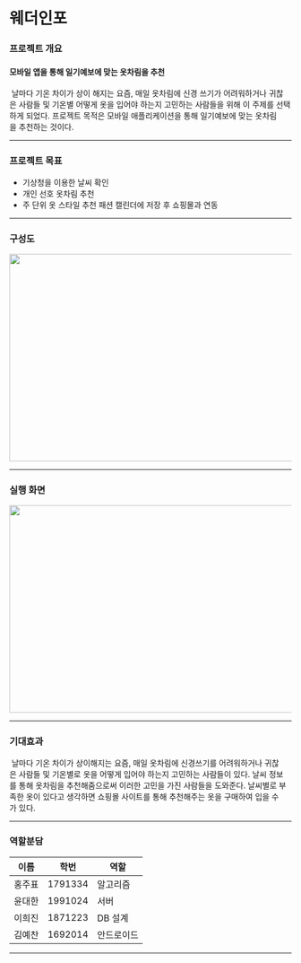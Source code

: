 # 웨더인포

### 프로젝트 개요

#### 모바일 앱을 통해 일기예보에 맞는 옷차림을 추천
 날마다 기온 차이가 상이 해지는 요즘, 매일 옷차림에 신경 쓰기가 어려워하거나 귀찮은 사람들 및 기온별 어떻게 옷을 입어야 하는지 고민하는 사람들을 위해
 이 주제를 선택하게 되었다. 프로젝트 목적은 모바일 애플리케이션을 통해 일기예보에 맞는 옷차림을 추천하는 것이다.

---

### 프로젝트 목표

* 기상청을 이용한 날씨 확인
* 개인 선호 옷차림 추천
* 주 단위 옷 스타일 추천 패션 캘린더에 저장 후 쇼핑몰과 연동

---

### 구성도
<img src="https://user-images.githubusercontent.com/73932690/172993777-106cbf82-ca7b-4955-bebd-186a3e51e886.png" width="700" height="370" />

---

### 실행 화면
<img src="https://user-images.githubusercontent.com/73932690/172993530-62d88d7b-0bde-4613-82a4-5db2cccfd5a9.png" width="700" height="370" />


---

### 기대효과
 날마다 기온 차이가 상이해지는 요즘, 매일 옷차림에 신경쓰기를 어려워하거나 귀찮은 사람들 및 기온별로 옷을 어떻게 입어야 하는지 고민하는 사람들이 있다.
 날씨 정보를 통해 옷차림을 추천해줌으로써 이러한 고민을 가진 사람들을 도와준다.
 날씨별로 부족한 옷이 있다고 생각하면 쇼핑몰 사이트를 통해 추천해주는 옷을 구매하여 입을 수가 있다.

---

### 역할분담
이름|학번|역할
---|---|---
홍주표|1791334|알고리즘
윤대한|1991024|서버
이희진|1871223|DB 설계
김예찬|1692014|안드로이드

---
